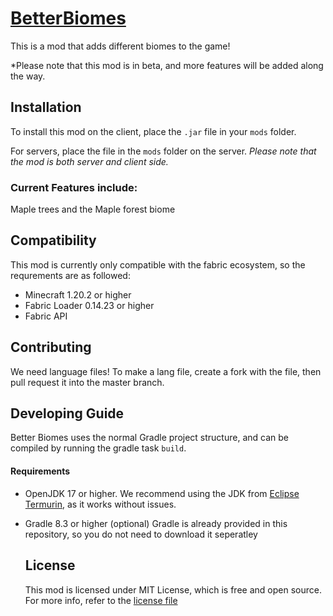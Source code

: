 # [BetterBiomes](https://modrinth.com/mod/better-biomes)

This is a mod that adds different biomes to the game!

*Please note that this mod is in beta, and more features will be added along the way.

## Installation

To install this mod on the client, place the `.jar` file in your `mods` folder.

For servers, place the file in the `mods` folder on the server. *Please note that the mod is both server and client side.*

### Current Features include:
Maple trees and the Maple forest biome

## Compatibility

This mod is currently only compatible with the fabric ecosystem, so the requrements are as followed:
- Minecraft 1.20.2 or higher
- Fabric Loader 0.14.23 or higher
- Fabric API

## Contributing

We need language files! To make a lang file, create a fork with the file, then pull request it into the master branch.

## Developing Guide
Better Biomes uses the normal Gradle project structure, and can be compiled by running the gradle task `build`.

#### Requirements

- OpenJDK 17 or higher.
  We recommend using the JDK from [Eclipse Termurin](https://adoptium.net/termurin/releases/?version=17), as it works without issues.

- Gradle 8.3 or higher (optional)
  Gradle is already provided in this repository, so you do not need to download it seperatley

  ## License
  This mod is licensed under MIT License, which is free and open source. For more info, refer to the [license file](LICENSE)
